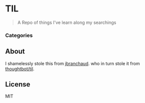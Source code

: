# TIL

> A Repo of things I've learn along my searchings

### Categories

## About

I shamelessly stole this from [jbranchaud](https://github.com/jbranchaud/til/blob/master/README.md#clojure). who in turn stole it from [thoughtbot/til](https://github.com/thoughtbot/til).

## License

MIT